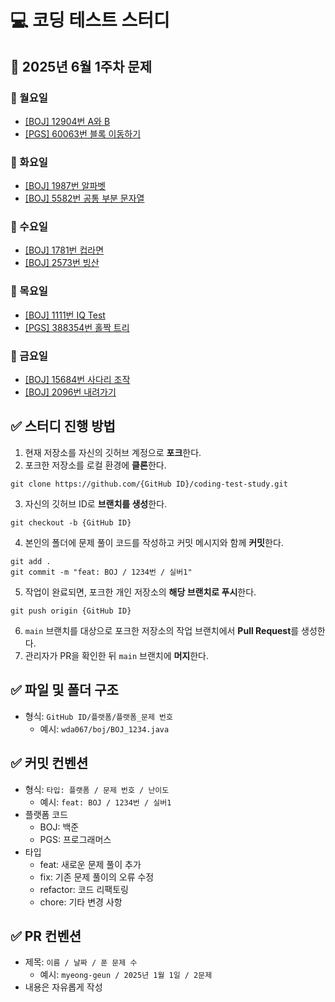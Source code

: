 # 💻 코딩 테스트 스터디
## 📅 2025년 6월 1주차 문제

### 📌 월요일  
- [[BOJ] 12904번 A와 B](https://www.acmicpc.net/problem/12904)  
- [[PGS] 60063번 블록 이동하기](https://school.programmers.co.kr/learn/courses/30/lessons/60063)  

### 📌 화요일  
- [[BOJ] 1987번 알파벳](https://www.acmicpc.net/problem/1987)  
- [[BOJ] 5582번 공통 부분 문자열](https://www.acmicpc.net/problem/5582)  

### 📌 수요일  
- [[BOJ] 1781번 컵라면](https://www.acmicpc.net/problem/1781)  
- [[BOJ] 2573번 빙산](https://www.acmicpc.net/problem/2573)  

### 📌 목요일  
- [[BOJ] 1111번 IQ Test](https://www.acmicpc.net/problem/1111)  
- [[PGS] 388354번 홀짝 트리](https://school.programmers.co.kr/learn/courses/30/lessons/388354)  

### 📌 금요일  
- [[BOJ] 15684번 사다리 조작](https://www.acmicpc.net/problem/15684)  
- [[BOJ] 2096번 내려가기](https://www.acmicpc.net/problem/2096)

## ✅ 스터디 진행 방법
1. 현재 저장소를 자신의 깃허브 계정으로 **포크**한다.
2. 포크한 저장소를 로컬 환경에 **클론**한다.
```
git clone https://github.com/{GitHub ID}/coding-test-study.git
```
3. 자신의 깃허브 ID로 **브랜치를 생성**한다.
```
git checkout -b {GitHub ID}
```
4. 본인의 폴더에 문제 풀이 코드를 작성하고 커밋 메시지와 함께 **커밋**한다.
```
git add .
git commit -m "feat: BOJ / 1234번 / 실버1"
```
5. 작업이 완료되면, 포크한 개인 저장소의 **해당 브랜치로 푸시**한다.
```
git push origin {GitHub ID}
```
6. `main` 브랜치를 대상으로 포크한 저장소의 작업 브랜치에서 **Pull Request**를 생성한다.
7. 관리자가 PR을 확인한 뒤 `main` 브랜치에 **머지**한다.

## ✅ 파일 및 폴더 구조
- 형식: `GitHub ID/플랫폼/플랫폼_문제 번호`
  - 예시: `wda067/boj/BOJ_1234.java`

## ✅ 커밋 컨벤션
- 형식: `타입: 플랫폼 / 문제 번호 / 난이도`
  - 예시: `feat: BOJ / 1234번 / 실버1`
- 플랫폼 코드
  - BOJ: 백준
  - PGS: 프로그래머스
- 타입
  - feat: 새로운 문제 풀이 추가
  - fix: 기존 문제 풀이의 오류 수정
  - refactor: 코드 리팩토링
  - chore: 기타 변경 사항

## ✅ PR 컨벤션
- 제목: `이름 / 날짜 / 푼 문제 수`
  - 예시: `myeong-geun / 2025년 1월 1일 / 2문제`
- 내용은 자유롭게 작성
